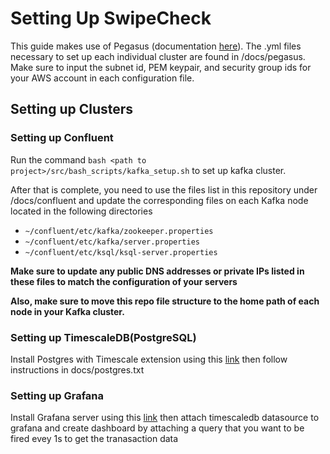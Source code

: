 # Setting Up SwipeCheck
This guide makes use of Pegasus (documentation [here](https://github.com/InsightDataScience/pegasus)). The .yml files necessary to set up each individual cluster are found in <path to project>/docs/pegasus. Make sure to input the subnet id, PEM keypair, and security group ids for your AWS account in each configuration file.

## Setting up Clusters
### Setting up Confluent
Run the command `bash <path to project>/src/bash_scripts/kafka_setup.sh` to set up kafka cluster.


After that is complete, you need to use the files list in this repository under <path to project>/docs/confluent and update the corresponding files on each Kafka node located in the following directories
* `~/confluent/etc/kafka/zookeeper.properties`
* `~/confluent/etc/kafka/server.properties`
* `~/confluent/etc/ksql/ksql-server.properties`

**Make sure to update any public DNS addresses or private IPs listed in these files to match the configuration of your servers**

**Also, make sure to move this repo file structure to the home path of each node in your Kafka cluster.**

### Setting up TimescaleDB(PostgreSQL)

Install Postgres with Timescale extension using this [link](https://docs.timescale.com/latest/getting-started/installation/ubuntu/installation-apt-ubuntu) then follow instructions in docs/postgres.txt

### Setting up Grafana

Install Grafana server using this [link](https://grafana.com/docs/grafana/latest/installation/debian/) then attach timescaledb datasource to grafana and create dashboard by attaching a query that you want to be fired evey 1s to get the tranasaction data
